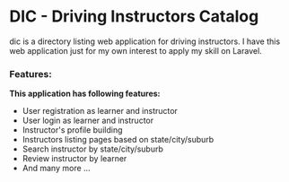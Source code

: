 <h1>DIC - Driving Instructors Catalog</h1>

<p>dic is a directory listing web application for driving instructors. I have this web application just for my own interest to apply my skill on Laravel.</p>

<h3>Features:</h3>
<p><strong>This application has following features:</strong></p>
<ul>
  <li>User registration as learner and instructor</li>
  <li>User login as learner and instructor</li>
  <li>Instructor's profile building</li>
  <li>Instructors listing pages based on state/city/suburb</li>
  <li>Search instructor by state/city/suburb</li>
  <li>Review instructor by learner</li>
  <li>And many more ...</li>
</ul>
